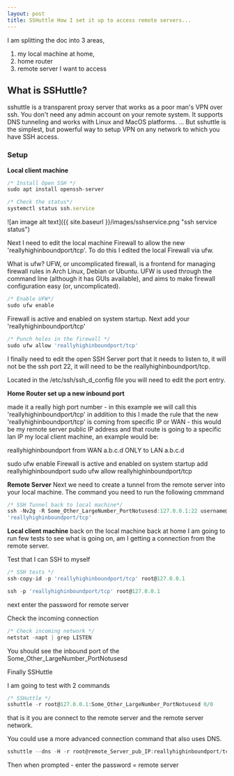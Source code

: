 ```yaml
---
layout: post
title: SSHuttle How I set it up to access remote servers...
---
```

I am splitting the doc into 3 areas,
1. my local machine at home,
2. home router
3. remote server I want to access

## What is SSHuttle? ##
sshuttle is a transparent proxy server that works as a poor man's VPN over ssh. You don't need any admin account on your remote system. It supports DNS tunneling and works with Linux and MacOS platforms. ... But sshuttle is the simplest, but powerful way to setup VPN on any network to which you have SSH access.

### Setup ###
**Local client machine**

```javascript
/* Install Open SSH */
sudo apt install openssh-server
```

```javascript
/* Check the status*/
systemctl status ssh.service
```
![an image alt text]({{ site.baseurl }}/images/sshservice.png "ssh service status")


Next I need to edit the local machine Firewall to allow the new 'reallyhighinboundport/tcp'. To do this I edited the local Firewall via ufw.

What is ufw?  UFW, or uncomplicated firewall, is a frontend for managing firewall rules in Arch Linux, Debian or Ubuntu. UFW is used through the command line (although it has GUIs available), and aims to make firewall configuration easy (or, uncomplicated).

```javascript
/* Enable UFW*/
sudo ufw enable
```
Firewall is active and enabled on system startup.  Next add your 'reallyhighinboundport/tcp'

```javascript
/* Punch holes in the firewall */
sudo ufw allow 'reallyhighinboundport/tcp'
```
I finally need to edit the open SSH Server port that it needs to listen to, it will not be the ssh port 22, it will need to be the reallyhighinboundport/tcp.

Located in the /etc/ssh/ssh_d_config file you will need to edit the port entry.

**Home Router set up a new inbound port**

made it a really high port number - in this example we will call this 'reallyhighinboundport/tcp'
in addition to this I made the rule that the new 'reallyhighinboundport/tcp' is coming from specific IP or WAN - this would be my remote server public IP address and that route is going to a specific lan IP my local client machine, an example would be:

reallyhighinboundport from WAN a.b.c.d ONLY to LAN a.b.c.d

sudo ufw enable
Firewall is active and enabled on system startup
add reallyhighinboundport
sudo ufw allow reallyhighinboundport/tcp


**Remote Server**
Next we need to create a tunnel from the remote server into your local machine.
The command you need to run the following cmmmand

```javascript
/* SSH Tunnel back to local machine*/
ssh -Nv2g -R Some_Other_LargeNumber_PortNotusesd:127.0.0.1:22 username@yourhome_publicIP -p
'reallyhighinboundport/tcp'
```
**Local client machine**
back on the local machine back at home I am going to run few tests to see what is going on, am I getting a connection from the remote server.

Test that I can SSH to myself


```javascript
/* SSH tests */
ssh-copy-id -p 'reallyhighinboundport/tcp' root@127.0.0.1

ssh -p 'reallyhighinboundport/tcp' root@127.0.0.1
```
next enter the password for remote server

Check the incoming connection

```javascript
/* Check incoming network */
netstat -napt | grep LISTEN
```
You should see the inbound port of the Some_Other_LargeNumber_PortNotusesd

Finally SSHuttle

I am going to test with 2 commands

```javascript
/* SSHuttle */
sshuttle -r root@127.0.0.1:Some_Other_LargeNumber_PortNotusesd 0/0
```
that is it you are connect to the remote server and the remote server network.

You could use a more advanced connection command that also uses DNS.

```javascript
sshuttle --dns -H -r root@remote_Server_pub_IP:reallyhighinboundport/tcp --syslog --pidfile=/opt/sshuttle/sshuttle.pid 0/0"];
```
Then when prompted - enter the password = remote server
